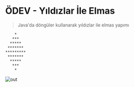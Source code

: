 # ÖDEV - Yıldızlar İle Elmas

> Java'da döngüler kullanarak yıldızlar ile elmas yapımı 
  
```
    *
   ***
  *****
 *******
*********
 *******
  *****
   ***
    *
```

![out](https://user-images.githubusercontent.com/35347777/138760086-2db63eaf-e319-45c5-87f2-d8b81654f1cf.gif)

  